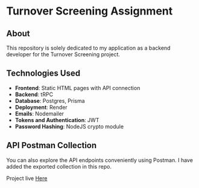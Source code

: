 # Turnover Screening Assignment

## About
This repository is solely dedicated to my application as a backend developer for the Turnover Screening project.

## Technologies Used
- **Frontend**: Static HTML pages with API connection
- **Backend**: tRPC
- **Database**: Postgres, Prisma
- **Deployment**: Render
- **Emails**: Nodemailer
- **Tokens and Authentication**: JWT
- **Password Hashing**: NodeJS crypto module

## API Postman Collection
You can also explore the API endpoints conveniently using Postman. I have added the exported collection in this repo.

Project live [Here](https://turnover-w62j.onrender.com/)